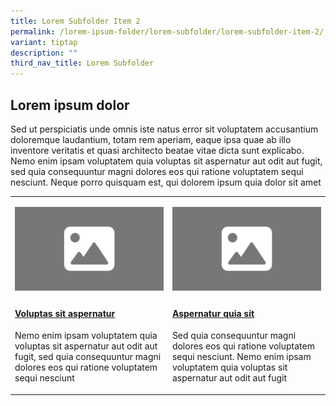```yaml
---
title: Lorem Subfolder Item 2
permalink: /lorem-ipsum-folder/lorem-subfolder/lorem-subfolder-item-2/
variant: tiptap
description: ""
third_nav_title: Lorem Subfolder
---
```

<h2>Lorem ipsum dolor</h2>
<p>Sed ut perspiciatis unde omnis iste natus error sit voluptatem accusantium
doloremque laudantium, totam rem aperiam, eaque ipsa quae ab illo inventore
veritatis et quasi architecto beatae vitae dicta sunt explicabo. Nemo enim
ipsam voluptatem quia voluptas sit aspernatur aut odit aut fugit, sed quia
consequuntur magni dolores eos qui ratione voluptatem sequi nesciunt. Neque
porro quisquam est, qui dolorem ipsum quia dolor sit amet</p>
<table>
<tbody>
<tr>
<td rowspan="1" colspan="1">
<p></p>
<div class="isomer-image-wrapper">
<img style="width: 100%" height="auto" width="100%" alt="" src="/images/16_9.png">
</div>
</td>
<td rowspan="1" colspan="1">
<p></p>
<div class="isomer-image-wrapper">
<img style="width: 100%" height="auto" width="100%" alt="" src="/images/16_9.png">
</div>
</td>
</tr>
<tr>
<td rowspan="1" colspan="1">
<h4><a href="/" rel="noopener noreferrer nofollow" target="_blank">Voluptas sit aspernatur</a></h4>
<p>Nemo enim ipsam voluptatem quia voluptas sit aspernatur aut odit aut fugit,
sed quia consequuntur magni dolores eos qui ratione voluptatem sequi nesciunt</p>
</td>
<td rowspan="1" colspan="1">
<h4><a href="/" rel="noopener noreferrer nofollow" target="_blank">Aspernatur quia sit</a></h4>
<p>Sed quia consequuntur magni dolores eos qui ratione voluptatem sequi nesciunt.
Nemo enim ipsam voluptatem quia voluptas sit aspernatur aut odit aut fugit</p>
</td>
</tr>
</tbody>
</table>
<h3></h3>
<h3></h3>
<p></p>